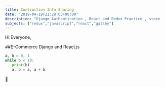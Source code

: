 ```yaml
---
title: Contruction Info Sharing 
date: "2019-04-19T21:28:03+00:00"
description: "Django Authentication , React and Redux Practice , store , reducer etc ..."
subjects: ["redux","javascript","react","gatsby"]
---
```



Hi Everyone, 

##E-Commerce Django and React.js

 ```python
 a, b = 0, 1
while b < 10:
    print(b)
    a, b = a, a + b
  ```




 💪





